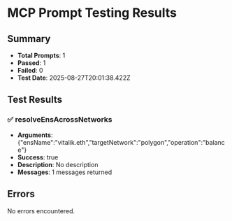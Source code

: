 # MCP Prompt Testing Results

## Summary
- **Total Prompts**: 1
- **Passed**: 1
- **Failed**: 0
- **Test Date**: 2025-08-27T20:01:38.422Z

## Test Results

### ✅ resolveEnsAcrossNetworks
- **Arguments**: {"ensName":"vitalik.eth","targetNetwork":"polygon","operation":"balance"}
- **Success**: true
- **Description**: No description
- **Messages**: 1 messages returned


## Errors
No errors encountered.
